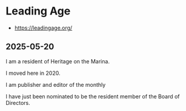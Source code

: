 # Leading Age

* https://leadingage.org/

## 2025-05-20

I am a resident of Heritage on the Marina.

I moved here in 2020.

I am publisher and editor of the monthly 

I have just been nominated to be the resident member of the Board of Directors.

